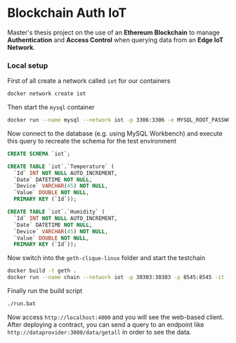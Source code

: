 # Blockchain Auth IoT
Master's thesis project on the use of an **Ethereum Blockchain** to manage **Authentication** and **Access Control** when querying data from an **Edge IoT Network**.

### Local setup
First of all create a network called `iot` for our containers
```bash
docker network create iot
```
Then start the `mysql` container
```bash
docker run --name mysql --network iot -p 3306:3306 -e MYSQL_ROOT_PASSWORD=admin -d mysql:latest
```
Now connect to the database (e.g. using MySQL Workbench) and execute this query to recreate the schema for the test environment
```sql
CREATE SCHEMA `iot`;

CREATE TABLE `iot`.`Temperature` (
  `Id` INT NOT NULL AUTO_INCREMENT,
  `Date` DATETIME NOT NULL,
  `Device` VARCHAR(45) NOT NULL,
  `Value` DOUBLE NOT NULL,
  PRIMARY KEY (`Id`));

CREATE TABLE `iot`.`Humidity` (
  `Id` INT NOT NULL AUTO_INCREMENT,
  `Date` DATETIME NOT NULL,
  `Device` VARCHAR(45) NOT NULL,
  `Value` DOUBLE NOT NULL,
  PRIMARY KEY (`Id`));
```
Now switch into the `geth-clique-linux` folder and start the testchain
```bash
docker build -t geth .
docker run --name chain --network iot -p 30303:30303 -p 8545:8545 -it -d geth
```
Finally run the build script
```bash
./run.bat
```
Now access `http://localhost:4000` and you will see the web-based client. After deploying a contract, you can send a query to an endpoint like `http://dataprovider:3000/data/getall` in order to see the data.
